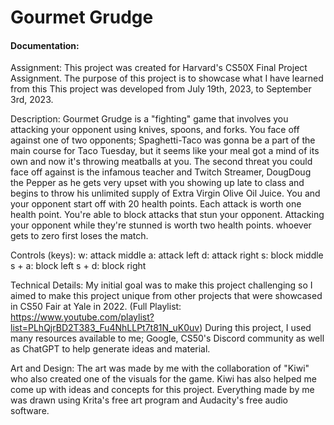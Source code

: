 # Gourmet Grudge
#### Documentation:
Assignment: This project was created for Harvard's CS50X Final Project Assignment. The purpose of this project is to showcase what I have learned from this This project was developed from July 19th, 2023, to September 3rd, 2023.

Description: Gourmet Grudge is a "fighting" game that involves you attacking your opponent using knives, spoons, and forks. You face off against one of two opponents; Spaghetti-Taco was gonna be a part of the main course for Taco Tuesday, but it seems like your meal got a mind of its own and now it's throwing meatballs at you. The second threat you could face off against is the infamous teacher and Twitch Streamer, DougDoug the Pepper as he gets very upset with you showing up late to class and begins to throw his unlimited supply of Extra Virgin Olive Oil Juice. You and your opponent start off with 20 health points. Each attack is worth one health point. You're able to block attacks that stun your opponent. Attacking your opponent while they're stunned is worth two health points. whoever gets to zero first loses the match.

Controls (keys):
  w: attack middle
  a: attack left
  d: attack right
  s: block middle
  s + a: block left
  s + d: block right

Technical Details: My initial goal was to make this project challenging so I aimed to make this project unique from other projects that were showcased in CS50 Fair at Yale in 2022.
(Full Playlist: https://www.youtube.com/playlist?list=PLhQjrBD2T383_Fu4NhLLPt7t81N_uK0uv)
During this project, I used many resources available to me; Google, CS50's Discord community as well as ChatGPT to help generate ideas and material.

Art and Design: The art was made by me with the collaboration of "Kiwi" who also created one of the visuals for the game. Kiwi has also helped me come up with ideas and concepts for this project. Everything made by me was drawn using Krita's free art program and Audacity's free audio software.

